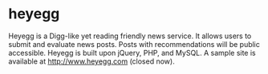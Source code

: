 heyegg
======

Heyegg is a Digg-like yet reading friendly news service. It allows users to submit and evaluate news posts. Posts with recommendations will be public accessible. Heyegg is built upon jQuery, PHP, and MySQL.
A sample site is available at http://www.heyegg.com (closed now).
